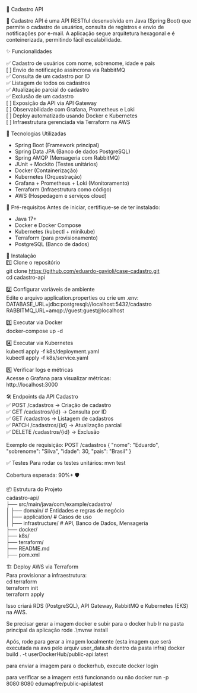 📌 Cadastro API

🚀 Cadastro API é uma API RESTful desenvolvida em Java (Spring Boot) que permite o cadastro de usuários, consulta de registros e envio de notificações por e-mail. A aplicação segue arquitetura hexagonal e é conteinerizada, permitindo fácil escalabilidade.

✨ Funcionalidades

✅ Cadastro de usuários com nome, sobrenome, idade e país<br>
[ ] Envio de notificação assíncrona via RabbitMQ<br>
✅ Consulta de um cadastro por ID<br>
✅ Listagem de todos os cadastros<br>
✅ Atualização parcial do cadastro<br>
✅ Exclusão de um cadastro<br>
[ ] Exposição da API via API Gateway<br>
[ ] Observabilidade com Grafana, Prometheus e Loki<br>
[ ] Deploy automatizado usando Docker e Kubernetes<br>
[ ] Infraestrutura gerenciada via Terraform na AWS<br>

🚀 Tecnologias Utilizadas
- Spring Boot (Framework principal)
- Spring Data JPA (Banco de dados PostgreSQL)
- Spring AMQP (Mensageria com RabbitMQ)
- JUnit + Mockito (Testes unitários)
- Docker (Containerização)
- Kubernetes (Orquestração)
- Grafana + Prometheus + Loki (Monitoramento)
- Terraform (Infraestrutura como código)
- AWS (Hospedagem e serviços cloud)

🔧 Pré-requisitos
Antes de iniciar, certifique-se de ter instalado:
- Java 17+
- Docker e Docker Compose
- Kubernetes (kubectl + minikube)
- Terraform (para provisionamento)
- PostgreSQL (Banco de dados)

📜 Instalação<br>
1️⃣ Clone o repositório<br>
git clone https://github.com/eduardo-gavioli/case-cadastro.git<br>
cd cadastro-api


2️⃣ Configurar variáveis de ambiente<br>
Edite o arquivo application.properties ou crie um .env:<br>
DATABASE_URL=jdbc:postgresql://localhost:5432/cadastro<br>
RABBITMQ_URL=amqp://guest:guest@localhost<br>


3️⃣ Executar via Docker<br>
docker-compose up -d<br>


4️⃣ Executar via Kubernetes<br>
kubectl apply -f k8s/deployment.yaml<br>
kubectl apply -f k8s/service.yaml<br>


5️⃣ Verificar logs e métricas<br>
Acesse o Grafana para visualizar métricas:<br>
http://localhost:3000

🛠 Endpoints da API
Cadastro<br>
✅ POST /cadastros → Criação de cadastro<br>
✅ GET /cadastros/{id} → Consulta por ID<br>
✅ GET /cadastros → Listagem de cadastros<br>
✅ PATCH /cadastros/{id} → Atualização parcial<br>
✅ DELETE /cadastros/{id} → Exclusão<br><br>
Exemplo de requisição:
POST /cadastros
{
"nome": "Eduardo",
"sobrenome": "Silva",
"idade": 30,
"pais": "Brasil"
}



✅ Testes
Para rodar os testes unitários:
mvn test


Cobertura esperada: 90%+ 🛡️

📦 Estrutura do Projeto<br>
cadastro-api/<br>
├── src/main/java/com/example/cadastro/<br>
│   ├── domain/       # Entidades e regras de negócio<br>
│   ├── application/  # Casos de uso<br>
│   ├── infrastructure/  # API, Banco de Dados, Mensageria<br>
├── docker/<br>
├── k8s/<br>
├── terraform/<br>
├── README.md<br>
├── pom.xml<br>



🏗 Deploy AWS via Terraform<br>
Para provisionar a infraestrutura:<br>
cd terraform<br>
terraform init<br>
terraform apply<br>


Isso criará RDS (PostgreSQL), API Gateway, RabbitMQ e Kubernetes (EKS) na AWS.


Se precisar gerar a imagem docker e subir para o docker hub
Ir na pasta principal da aplicação rode
.\mvnw install 

Após, rode para gerar a imagem localmente (esta imagem que será executada na aws pelo arquiv user_data.sh dentro da pasta infra)
docker build . -t userDockerHub/public-api:latest

para enviar a imagem para o dockerhub, execute
docker login

para verificar se a imagem está funcionando ou não
docker run -p 8080:8080 edumapfre/public-api:latest